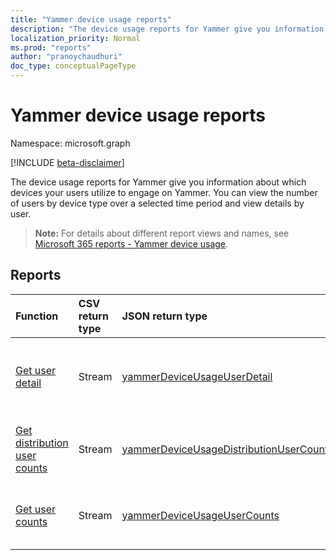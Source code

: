 ```yaml
---
title: "Yammer device usage reports"
description: "The device usage reports for Yammer give you information about which devices your users utilize to engage on Yammer. You can view the number of users by device type over a selected time period and view details by user."
localization_priority: Normal
ms.prod: "reports"
author: "pranoychaudhuri"
doc_type: conceptualPageType
---
```


# Yammer device usage reports

Namespace: microsoft.graph

[!INCLUDE [beta-disclaimer](../../includes/beta-disclaimer.md)]

The device usage reports for Yammer give you information about which devices your users utilize to engage on Yammer. You can view the number of users by device type over a selected time period and view details by user.

> **Note:** For details about different report views and names, see [Microsoft 365 reports - Yammer device usage](https://support.office.com/client/Yammer-device-usage-b793ffdd-effa-43d0-849a-b1ca2e899f38).

## Reports

| Function                                 | CSV return type | JSON return type                         | Description                              |
| :--------------------------------------- | :-------------- | :--------------------------------------- | ---------------------------------------- |
| [Get user detail](../api/reportroot-getyammerdeviceusageuserdetail.md) | Stream          | [yammerDeviceUsageUserDetail](../resources/yammerdeviceusageuserdetail.md) | Get details about Yammer device usage by user. |
| [Get distribution user counts](../api/reportroot-getyammerdeviceusagedistributionusercounts.md) | Stream          | [yammerDeviceUsageDistributionUserCounts](../resources/yammerdeviceusagedistributionusercounts.md) | Get the number of users by device type.  |
| [Get user counts](../api/reportroot-getyammerdeviceusageusercounts.md) | Stream          | [yammerDeviceUsageUserCounts](../resources/yammerdeviceusageusercounts.md) | Get the number of daily users by device type. |


